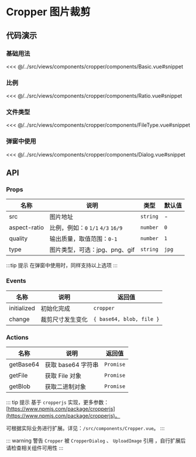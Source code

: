 # Cropper 图片裁剪

## 代码演示

### 基础用法
<<< @/../src/views/components/cropper/components/Basic.vue#snippet

### 比例
<<< @/../src/views/components/cropper/components/Ratio.vue#snippet

### 文件类型
<<< @/../src/views/components/cropper/components/FileType.vue#snippet

### 弹窗中使用
<<< @/../src/views/components/cropper/components/Dialog.vue#snippet

## API

### Props

| 名称           | 说明                           | 类型       | 默认值   |
|--------------|------------------------------|----------|-------|
| src          | 图片地址                         | `string` | -     |
| aspect-ratio | 比例，例如：`0` `1/1` `4/3` `16/9` | `number` | `0`   |
| quality      | 输出质量，取值范围：`0-1`              | `number` | `1`   |
| type         | 图片类型，可选：jpg、png、gif          | `string` | `jpg` |

:::tip 提示
在弹窗中使用时，同样支持以上选项
:::

### Events

| 名称          | 说明       | 返回值                      |
|-------------|----------|--------------------------|
| initialized | 初始化完成    | `cropper`                |
| change      | 裁剪尺寸发生变化 | `{ base64, blob, file }` |

### Actions

| 名称        | 说明            | 返回值       |
|-----------|---------------|-----------|
| getBase64 | 获取 base64 字符串 | `Promise` |
| getFile   | 获取 File 对象    | `Promise` |
| getBlob   | 获取二进制对象       | `Promise` |

::: tip 提示 
基于 `cropperjs` 实现，更多参数：[https://www.npmjs.com/package/cropperjs](https://www.npmjs.com/package/cropperjs)。

可根据实际业务进行扩展。详见：`/src/components/Cropper.vue`。
:::

::: warning 警告
`Cropper` 被 `CropperDialog` 、 `UploadImage` 引用 ，自行扩展后请检查相关组件可用性
:::
